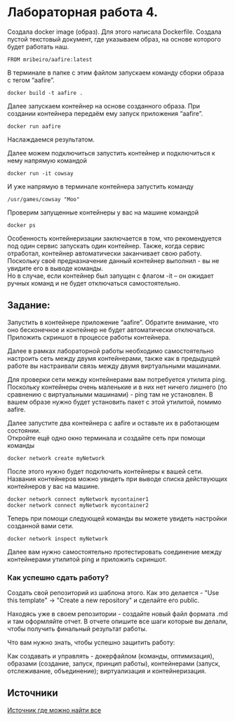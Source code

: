 
# Лабораторная работа 4.

Создала docker image (образ). Для этого написала Dockerfile. Создала пустой текстовый документ, где указываем образ, на основе которого будет работать наш.  
```
FROM mribeiro/aafire:latest
```
В терминале в папке с этим файлом запускаем команду сборки образа с тегом “aafire”.
```
docker build -t aafire .
```
Далее запускаем контейнер на основе созданного образа. При создании контейнера передаём ему запуск приложения “aafire”.
```
docker run aafire
```
Наслаждаемся результатом.  

Далее можем подключиться запустить контейнер и  подключиться к нему напрямую командой
```
docker run -it cowsay
```
И уже напрямую в терминале контейнера запустить команду
```
/usr/games/cowsay "Moo"
```
Проверим запущенные контейнеры у вас на машине командой
```
docker ps
```
Особенность контейнеризации заключается в том, что рекомендуется под один сервис запускать один контейнер. Также, когда сервис отработал, контейнер автоматически заканчивает свою работу. Поскольку своё предназначение данный контейнер выполнил - вы не увидите его в выводе команды.  
Но в случае, если контейнер был запущен с флагом -it – он ожидает ручных команд и не будет отключаться самостоятельно.  

## Задание:  
Запустить в контейнере приложение “aafire”. Обратите внимание, что оно бесконечное и контейнер не будет автоматически отключаться.  
Приложить скриншот в процессе работы контейнера.  

Далее в рамках лабораторной работы необходимо самостоятельно настроить сеть между двумя контейнерами, также как в предыдущей работе вы настраивали связь между двумя виртуальными машинами.  

Для проверки сети между контейнерами вам потребуется утилита ping. Поскольку контейнеры очень маленькие и в них нет ничего лишнего (по сравнению с виртуальными машинами) - ping там не установлен. В вашем образе нужно будет установить пакет с этой утилитой, помимо aafire.  

Далее запустите два контейнера с aafire и оставьте их в работающем состоянии.  
Откройте ещё одно окно терминала и создайте сеть при помощи команды 
```
docker network create myNetwork
```
После этого нужно будет подключить контейнеры к вашей сети. Названия контейнеров можно увидеть при выводе списка действующих контейнеров у вас на машине.
```
docker network connect myNetwork mycontainer1
docker network connect myNetwork mycontainer2
```
Теперь при помощи следующей команды вы можете увидеть настройки созданной вами сети.
```
docker network inspect myNetwork
```
Далее вам нужно самостоятельно протестировать соединение между контейнерами утилитой ping и приложить скриншот.

### Как успешно сдать работу?

Создать свой репозиторий из шаблона этого. Как это делается - "Use this template" -> "Create a new repository" и сделайте его public. 

Находясь уже в своем репозитории - создайте новый файл формата .md и там оформляйте отчет. В отчете опишите все шаги которые вы делали, чтобы получить финальный результат работы.

Что вам нужно знать, чтобы успешно защитить работу:

Как создавать и управлять - докерфайлом (команды, оптимизация), образами (создание, запуск, принцип работы), контейнерами (запуск, отслеживание, объединение); виртуализация и контейнеризация. 

## Источники

[Источник где можно найти все](https://google.com)
